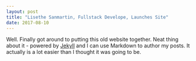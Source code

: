 ```yaml
---
layout: post
title: "Lisethe Sanmartin, Fullstack Develope, Launches Site"
date: 2017-08-10
---
```


Well. Finally got around to putting this old website together. 
Neat thing about it - powered by [Jekyll](http://jekyllrb.com) and I can use Markdown to author my posts. 
It actually is a lot easier than I thought it was going to be.
